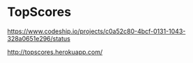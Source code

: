 TopScores
============

https://www.codeship.io/projects/c0a52c80-4bcf-0131-1043-328a0651e296/status

http://topscores.herokuapp.com/
